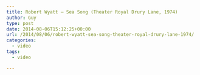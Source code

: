 ```yaml
---
title: Robert Wyatt – Sea Song (Theater Royal Drury Lane, 1974)
author: Guy
type: post
date: 2014-08-06T15:12:25+00:00
url: /2014/08/06/robert-wyatt-sea-song-theater-royal-drury-lane-1974/
categories:
  - video
tags:
  - video

---
```

